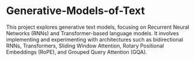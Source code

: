 # Generative-Models-of-Text
This project explores generative text models, focusing on Recurrent Neural Networks (RNNs) and Transformer-based language models. It involves implementing and experimenting with architectures such as bidirectional RNNs, Transformers, Sliding Window Attention, Rotary Positional Embeddings (RoPE), and Grouped Query Attention (GQA).

